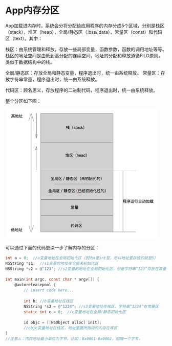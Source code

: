 # App内存分区

App加载进内存时，系统会分将分配给应用程序的内存分成5个区域，分别是栈区（stack），堆区（heap），全局/静态区（.bss/.data），常量区（const）和代码区（text）。其中：

栈区：由系统管理和释放，存放一些局部变量，函数参数，函数的调用地址等等。栈区的地址空间是由低到高分配的连续空间，地址的分配和释放遵循FILO原则，类似于数据结构中的栈。

全局/静态区：存放全局和静态变量，程序退出时，统一由系统释放。
常量区：存放字符串常量，程序退出时，统一由系统释放。

代码区：顾名思义，存放程序的二进制代码，程序退出时，统一由系统释放。

整个分区如下图：

![](memoryblock.jpg)

可以通过下面的代码更深一步了解内存的分区：

```objective-c
int a = 0;  //a变量地址在全局初始化区（因为a是int型，所以地址里存放的就是5）
NSString *s1;  //s1变量的地址在全局未初始化区
NSString *s2 = @"123"; //s2变量的地址在全局初始化区，但是字符串“123”存放在常量区

int main(int argc, const char * argv[]) {
    @autoreleasepool {
        // insert code here...

        int b; //b变量地址在栈区
        NSString *s3 = @"1234"; //s3变量地址在栈区，字符串“1234”在常量区
        static int c = 0;  //c变量地址在全局/静态初始化区

        id objc = [[NSObject alloc] init];  
        //objc变量地址在栈区，地址里面所指向的内存在堆区
}
//注意⚠️：内存地址最小单位为字节，比如：0x0001-0x0002，相隔一个字节。
```

